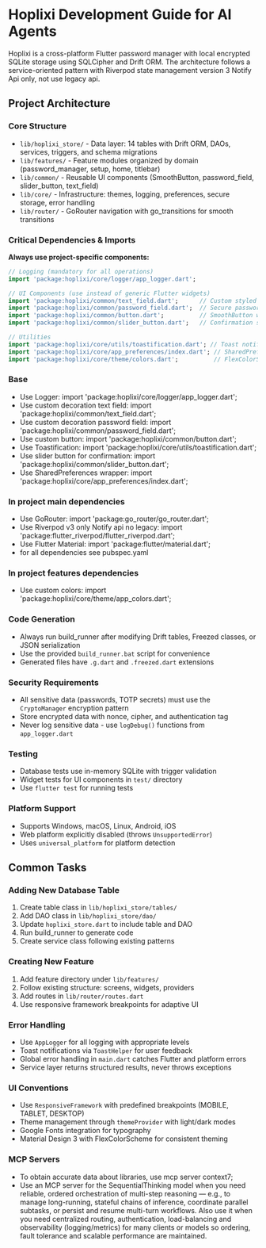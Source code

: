 # Hoplixi Development Guide for AI Agents

Hoplixi is a cross-platform Flutter password manager with local encrypted SQLite storage using SQLCipher and Drift ORM. The architecture follows a service-oriented pattern with Riverpod state management version 3 Notify Api only, not use legacy api.

## Project Architecture

### Core Structure

- `lib/hoplixi_store/` - Data layer: 14 tables with Drift ORM, DAOs, services, triggers, and schema migrations
- `lib/features/` - Feature modules organized by domain (password_manager, setup, home, titlebar)
- `lib/common/` - Reusable UI components (SmoothButton, password_field, slider_button, text_field)
- `lib/core/` - Infrastructure: themes, logging, preferences, secure storage, error handling
- `lib/router/` - GoRouter navigation with go_transitions for smooth transitions

### Critical Dependencies & Imports

**Always use project-specific components:**

```dart
// Logging (mandatory for all operations)
import 'package:hoplixi/core/logger/app_logger.dart';

// UI Components (use instead of generic Flutter widgets)
import 'package:hoplixi/common/text_field.dart';      // Custom styled text fields
import 'package:hoplixi/common/password_field.dart';  // Secure password input
import 'package:hoplixi/common/button.dart';          // SmoothButton with types/sizes
import 'package:hoplixi/common/slider_button.dart';   // Confirmation slider

// Utilities
import 'package:hoplixi/core/utils/toastification.dart'; // Toast notifications
import 'package:hoplixi/core/app_preferences/index.dart'; // SharedPreferences wrapper
import 'package:hoplixi/core/theme/colors.dart';          // FlexColorScheme colors
```

### Base

- Use Logger: import 'package:hoplixi/core/logger/app_logger.dart';
- Use custom decoration text field: import 'package:hoplixi/common/text_field.dart';
- Use custom decoration password field: import 'package:hoplixi/common/password_field.dart';
- Use custom button: import 'package:hoplixi/common/button.dart';
- Use Toastification: import 'package:hoplixi/core/utils/toastification.dart';
- Use slider button for confirmation: import 'package:hoplixi/common/slider_button.dart';
- Use SharedPreferences wrapper: import 'package:hoplixi/core/app_preferences/index.dart';

### In project main dependencies

- Use GoRouter: import 'package:go_router/go_router.dart';
- Use Riverpod v3 only Notify api no legacy: import 'package:flutter_riverpod/flutter_riverpod.dart';
- Use Flutter Material: import 'package:flutter/material.dart';
- for all dependencies see pubspec.yaml

### In project features dependencies

- Use custom colors: import 'package:hoplixi/core/theme/app_colors.dart';

### Code Generation

- Always run build_runner after modifying Drift tables, Freezed classes, or JSON serialization
- Use the provided `build_runner.bat` script for convenience
- Generated files have `.g.dart` and `.freezed.dart` extensions

### Security Requirements

- All sensitive data (passwords, TOTP secrets) must use the `CryptoManager` encryption pattern
- Store encrypted data with nonce, cipher, and authentication tag
- Never log sensitive data - use `logDebug()` functions from `app_logger.dart`

### Testing

- Database tests use in-memory SQLite with trigger validation
- Widget tests for UI components in `test/` directory
- Use `flutter test` for running tests

### Platform Support

- Supports Windows, macOS, Linux, Android, iOS
- Web platform explicitly disabled (throws `UnsupportedError`)
- Uses `universal_platform` for platform detection

## Common Tasks

### Adding New Database Table

1. Create table class in `lib/hoplixi_store/tables/`
2. Add DAO class in `lib/hoplixi_store/dao/`
3. Update `hoplixi_store.dart` to include table and DAO
4. Run build_runner to generate code
5. Create service class following existing patterns

### Creating New Feature

1. Add feature directory under `lib/features/`
2. Follow existing structure: screens, widgets, providers
3. Add routes in `lib/router/routes.dart`
4. Use responsive framework breakpoints for adaptive UI

### Error Handling

- Use `AppLogger` for all logging with appropriate levels
- Toast notifications via `ToastHelper` for user feedback
- Global error handling in `main.dart` catches Flutter and platform errors
- Service layer returns structured results, never throws exceptions

### UI Conventions

- Use `ResponsiveFramework` with predefined breakpoints (MOBILE, TABLET, DESKTOP)
- Theme management through `themeProvider` with light/dark modes
- Google Fonts integration for typography
- Material Design 3 with FlexColorScheme for consistent theming

### MCP Servers

- To obtain accurate data about libraries, use mcp server context7;
- Use an MCP server for the SequentialThinking model when you need reliable, ordered orchestration of multi-step reasoning — e.g., to manage long-running, stateful chains of inference, coordinate parallel subtasks, or persist and resume multi-turn workflows.
Also use it when you need centralized routing, authentication, load-balancing and observability (logging/metrics) for many clients or models so ordering, fault tolerance and scalable performance are maintained.
